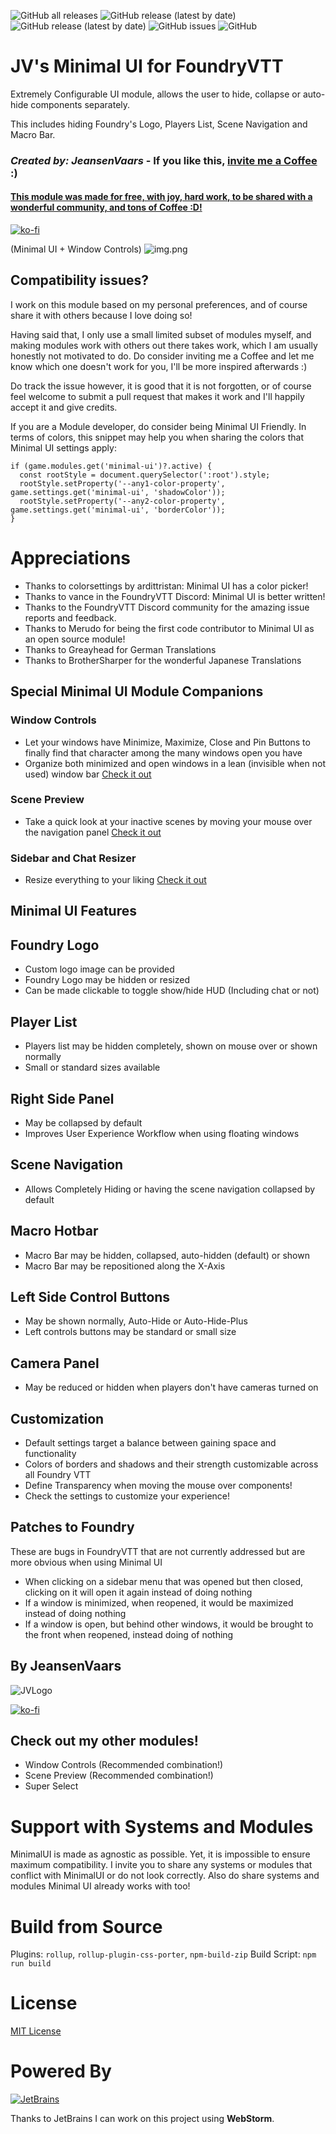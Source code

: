 ![GitHub all releases](https://img.shields.io/github/downloads/saif-ellafi/foundryvtt-minimal-ui/total?logo=GitHub) ![GitHub release (latest by date)](https://img.shields.io/github/downloads/saif-ellafi/foundryvtt-minimal-ui/latest/total) ![GitHub release (latest by date)](https://img.shields.io/github/v/release/saif-ellafi/foundryvtt-minimal-ui) ![GitHub issues](https://img.shields.io/github/issues-raw/saif-ellafi/foundryvtt-minimal-ui) ![GitHub](https://img.shields.io/github/license/saif-ellafi/foundryvtt-minimal-ui)

# JV's Minimal UI for FoundryVTT

Extremely Configurable UI module, allows the user to hide, collapse or auto-hide components separately.

This includes hiding Foundry's Logo, Players List, Scene Navigation and Macro Bar.

### _Created by: JeansenVaars_ - If you like this, [invite me a Coffee](#by-jeansenvaars) :)
#### [This module was made for free, with joy, hard work, to be shared with a wonderful community, and tons of Coffee :D!](https://ko-fi.com/jeansenvaars)
[![ko-fi](https://ko-fi.com/img/githubbutton_sm.svg)](https://ko-fi.com/V7V14D3AH)

(Minimal UI + Window Controls)
![img.png](example22.png)

## Compatibility issues?

I work on this module based on my personal preferences, and of course share it with others because I love doing so!

Having said that, I only use a small limited subset of modules myself, and making modules work with others out there takes work,
which I am usually honestly not motivated to do. Do consider inviting me a Coffee and let me know which one doesn't work for you, I'll be more inspired afterwards :)

Do track the issue however, it is good that it is not forgotten, or of course feel welcome to submit a pull request that makes it work and I'll happily accept it and give credits.

If you are a Module developer, do consider being Minimal UI Friendly. In terms of colors, this snippet may help you when sharing the colors that Minimal UI settings apply:
```
if (game.modules.get('minimal-ui')?.active) {
  const rootStyle = document.querySelector(':root').style;
  rootStyle.setProperty('--any1-color-property', game.settings.get('minimal-ui', 'shadowColor'));
  rootStyle.setProperty('--any2-color-property', game.settings.get('minimal-ui', 'borderColor'));
}
```

# Appreciations
* Thanks to colorsettings by ardittristan: Minimal UI has a color picker!
* Thanks to vance in the FoundryVTT Discord: Minimal UI is better written!
* Thanks to the FoundryVTT Discord community for the amazing issue reports and feedback.
* Thanks to Merudo for being the first code contributor to Minimal UI as an open source module!
* Thanks to Greayhead for German Translations
* Thanks to BrotherSharper for the wonderful Japanese Translations

## Special Minimal UI Module Companions

### Window Controls
* Let your windows have Minimize, Maximize, Close and Pin Buttons to finally find that character among the many windows open you have
* Organize both minimized and open windows in a lean (invisible when not used) window bar
[Check it out](https://foundryvtt.com/packages/window-controls)

### Scene Preview
* Take a quick look at your inactive scenes by moving your mouse over the navigation panel
[Check it out](https://foundryvtt.com/packages/scene-preview)

### Sidebar and Chat Resizer
* Resize everything to your liking
[Check it out](https://github.com/saif-ellafi/foundryvtt-sidebar-resizer)

## Minimal UI Features

## Foundry Logo
* Custom logo image can be provided
* Foundry Logo may be hidden or resized
* Can be made clickable to toggle show/hide HUD (Including chat or not)
  
## Player List
* Players list may be hidden completely, shown on mouse over or shown normally
* Small or standard sizes available

## Right Side Panel
* May be collapsed by default
* Improves User Experience Workflow when using floating windows
  
## Scene Navigation
* Allows Completely Hiding or having the scene navigation collapsed by default

## Macro Hotbar
* Macro Bar may be hidden, collapsed, auto-hidden (default) or shown
* Macro Bar may be repositioned along the X-Axis

## Left Side Control Buttons
* May be shown normally, Auto-Hide or Auto-Hide-Plus
* Left controls buttons may be standard or small size

## Camera Panel
* May be reduced or hidden when players don't have cameras turned on
  
## Customization
* Default settings target a balance between gaining space and functionality
* Colors of borders and shadows and their strength customizable across all Foundry VTT
* Define Transparency when moving the mouse over components!
* Check the settings to customize your experience!

## Patches to Foundry
These are bugs in FoundryVTT that are not currently addressed but are more obvious when using Minimal UI
* When clicking on a sidebar menu that was opened but then closed, clicking on it will open it again instead of doing nothing
* If a window is minimized, when reopened, it would be maximized instead of doing nothing
* If a window is open, but behind other windows, it would be brought to the front when reopened, instead doing of nothing

## By JeansenVaars
![JVLogo](logo-small-black.png)

[![ko-fi](https://ko-fi.com/img/githubbutton_sm.svg)](https://ko-fi.com/V7V14D3AH)

## Check out my other modules!
* Window Controls (Recommended combination!)
* Scene Preview (Recommended combination!)
* Super Select

# Support with Systems and Modules
MinimalUI is made as agnostic as possible. Yet, it is impossible to ensure maximum compatibility.
I invite you to share any systems or modules that conflict with MinimalUI or do not look correctly.
Also do share systems and modules Minimal UI already works with too!

# Build from Source
Plugins: `rollup`, `rollup-plugin-css-porter`, `npm-build-zip`
Build Script: `npm run build`

# License
[MIT License](./LICENSE.md)

# Powered By
[![JetBrains](./jetbrains.svg)](https://www.jetbrains.com)

Thanks to JetBrains I can work on this project using **WebStorm**.

